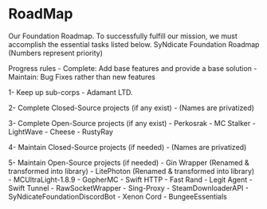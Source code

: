 # RoadMap
Our Foundation Roadmap. To successfully fulfill our mission, we must accomplish the essential tasks listed below.
SyNdicate Foundation Roadmap
(Numbers represent priority)

Progress rules - Complete: Add base features and provide a base solution - Maintain: Bug Fixes rather than new features

1- Keep up sub-corps
	- Adamant LTD.

2- Complete Closed-Source projects (if any exist)
	- (Names are privatized)

3- Complete Open-Source projects (if any exist)
	- Perkosrak
	- MC Stalker
	- LightWave
	- Cheese
	- RustyRay

4- Maintain Closed-Source projects (if needed)
	- (Names are privatized)

5- Maintain Open-Source projects (if needed)
	- Gin Wrapper (Renamed & transformed into library)
	- LitePhoton (Renamed & transformed into library)
	- MCUltraLight-1.8.9
	- GopherMC
	- Swift HTTP
	- Fast Rand
	- Legit Agent
	- Swift Tunnel
	- RawSocketWrapper
	- Sing-Proxy
	- SteamDownloaderAPI
	- SyNdicateFoundationDiscordBot
	- Xenon Cord
	- BungeeEssentials
